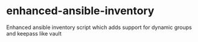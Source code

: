 # enhanced-ansible-inventory
Enhanced ansible inventory script which adds support for dynamic groups and keepass like vault
